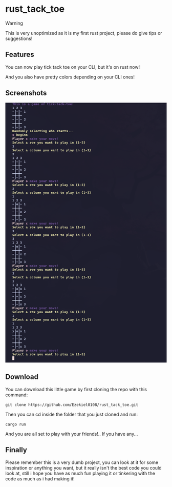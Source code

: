 # rust_tack_toe

> [!WARNING]
> This is very unoptimized as it is my first rust project, please do give tips or suggestions!

## Features

You can now play tick tack toe on your CLI, but it's on rust now!

And you also have pretty colors depending on your CLI ones!

## Screenshots

![image](screenshots/sc1.png)

## Download

You can download this little game by first cloning the repo with this command:

    git clone https://github.com/Ezekiel0108/rust_tack_toe.git

Then you can cd inside the folder that you just cloned and run:

    cargo run

And you are all set to play with your friends!.. If you have any...

## Finally

Please remember this is a very dumb project, you can look at it for some inspiration or anything you want,
but it really isn't the best code you could look at, still i hope you have as much fun playing it
or tinkering with the code as much as i had making it!
